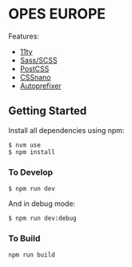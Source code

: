 # OPES EUROPE


Features:
- [11ty](https://www.11ty.io/)
- [Sass/SCSS](https://github.com/sass/node-sass)
- [PostCSS](https://postcss.org/)
- [CSSnano](https://cssnano.co/)
- [Autoprefixer](https://github.com/postcss/autoprefixer)

## Getting Started

Install all dependencies using npm:

```
$ nvm use
$ npm install
```

### To Develop

```
$ npm run dev
```
 And in debug mode:
 
```
$ npm run dev:debug
```

### To Build

```
npm run build
```
